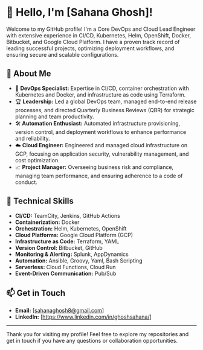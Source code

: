 # 👋 Hello, I'm [Sahana Ghosh]!

Welcome to my GitHub profile! I'm a Core DevOps and Cloud Lead Engineer with extensive experience in CI/CD, Kubernetes, Helm, OpenShift, Docker, Bitbucket, and Google Cloud Platform. I have a proven track record of leading successful projects, optimizing deployment workflows, and ensuring secure and scalable configurations. 

## 🚀 About Me

- 🌟 **DevOps Specialist:** Expertise in CI/CD, container orchestration with Kubernetes and Docker, and infrastructure as code using Terraform.
- 🏆 **Leadership:** Led a global DevOps team, managed end-to-end release processes, and directed Quarterly Business Reviews (QBR) for strategic planning and team productivity.
- 🛠 **Automation Enthusiast:** Automated infrastructure provisioning, version control, and deployment workflows to enhance performance and reliability.
- ☁️ **Cloud Engineer:** Engineered and managed cloud infrastructure on GCP, focusing on application security, vulnerability management, and cost optimization.
- 📈 **Project Manager:** Overseeing business risk and compliance, managing team performance, and ensuring adherence to a code of conduct.

## 🔧 Technical Skills

- **CI/CD:** TeamCity, Jenkins, GitHub Actions
- **Containerization:** Docker
- **Orchestration:** Helm, Kubernetes, OpenShift
- **Cloud Platforms:** Google Cloud Platform (GCP)
- **Infrastructure as Code:** Terraform, YAML
- **Version Control:** Bitbucket, GitHub
- **Monitoring & Alerting:** Splunk, AppDynamics
- **Automation:** Ansible, Groovy, Yaml, Bash Scripting
- **Serverless:** Cloud Functions, Cloud Run
- **Event-Driven Communication:** Pub/Sub

## 📫 Get in Touch

- **Email:** [sahanaghosh8@gmail.com]
- **LinkedIn:** [https://www.linkedin.com/in/ghoshsahana/]

---

Thank you for visiting my profile! Feel free to explore my repositories and get in touch if you have any questions or collaboration opportunities.
